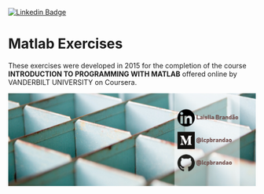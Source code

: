 [![Linkedin Badge](https://img.shields.io/badge/-LaisllaBrandão-blue?style=flat-square&logo=Linkedin&logoColor=white&link=https://www.linkedin.com/in/laislla-pinheiro-brandao/)](https://www.linkedin.com/in/laislla-pinheiro-brandao/)

# Matlab Exercises

These exercises were developed in 2015 for the completion of the course **INTRODUCTION TO PROGRAMMING WITH MATLAB** offered online by VANDERBILT UNIVERSITY on Coursera.

![logo_lcpbrandao](logo_lcpbrandao.png)
